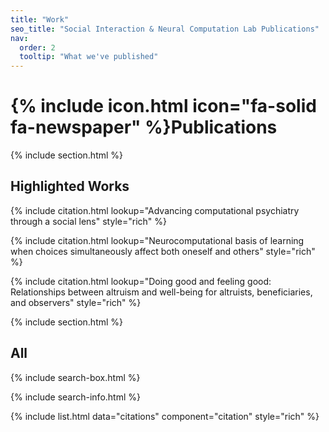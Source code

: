 ```yaml
---
title: "Work"
seo_title: "Social Interaction & Neural Computation Lab Publications"
nav:
  order: 2
  tooltip: "What we've published"
---
```


# {% include icon.html icon="fa-solid fa-newspaper" %}Publications

{% include section.html %}

## Highlighted Works

{% include citation.html lookup="Advancing computational psychiatry through a social lens" style="rich" %}

{% include citation.html lookup="Neurocomputational basis of learning when choices simultaneously affect both oneself and others" style="rich" %}

{% include citation.html lookup="Doing good and feeling good: Relationships between altruism and well-being for altruists, beneficiaries, and observers" style="rich" %}

{% include section.html %}

## All

{% include search-box.html %}

{% include search-info.html %}

{% include list.html data="citations" component="citation" style="rich" %}
